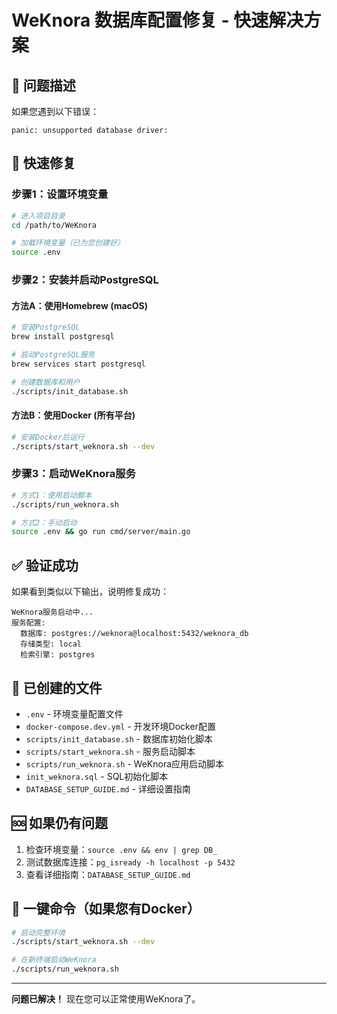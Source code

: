 # WeKnora 数据库配置修复 - 快速解决方案

## 🚨 问题描述
如果您遇到以下错误：
```
panic: unsupported database driver:
```

## 🔧 快速修复

### 步骤1：设置环境变量
```bash
# 进入项目目录
cd /path/to/WeKnora

# 加载环境变量（已为您创建好）
source .env
```

### 步骤2：安装并启动PostgreSQL

#### 方法A：使用Homebrew (macOS)
```bash
# 安装PostgreSQL
brew install postgresql

# 启动PostgreSQL服务
brew services start postgresql

# 创建数据库和用户
./scripts/init_database.sh
```

#### 方法B：使用Docker (所有平台)
```bash
# 安装Docker后运行
./scripts/start_weknora.sh --dev
```

### 步骤3：启动WeKnora服务
```bash
# 方式1：使用启动脚本
./scripts/run_weknora.sh

# 方式2：手动启动
source .env && go run cmd/server/main.go
```

## ✅ 验证成功
如果看到类似以下输出，说明修复成功：
```
WeKnora服务启动中...
服务配置:
  数据库: postgres://weknora@localhost:5432/weknora_db
  存储类型: local
  检索引擎: postgres
```

## 📁 已创建的文件

- `.env` - 环境变量配置文件
- `docker-compose.dev.yml` - 开发环境Docker配置
- `scripts/init_database.sh` - 数据库初始化脚本
- `scripts/start_weknora.sh` - 服务启动脚本
- `scripts/run_weknora.sh` - WeKnora应用启动脚本
- `init_weknora.sql` - SQL初始化脚本
- `DATABASE_SETUP_GUIDE.md` - 详细设置指南

## 🆘 如果仍有问题

1. 检查环境变量：`source .env && env | grep DB_`
2. 测试数据库连接：`pg_isready -h localhost -p 5432`
3. 查看详细指南：`DATABASE_SETUP_GUIDE.md`

## 🎯 一键命令（如果您有Docker）
```bash
# 启动完整环境
./scripts/start_weknora.sh --dev

# 在新终端启动WeKnora
./scripts/run_weknora.sh
```

---
**问题已解决！** 现在您可以正常使用WeKnora了。